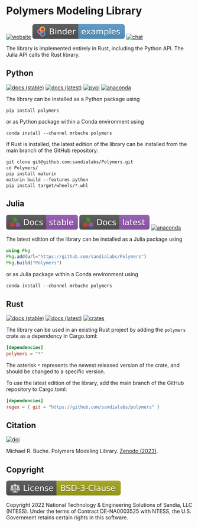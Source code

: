 # Polymers Modeling Library

[![website](https://img.shields.io/badge/GitHub-website-6e5494?logo=github)](https://sandialabs.github.io/Polymers)
[![examples](https://raw.githubusercontent.com/sandialabs/Polymers/main/pages/assets/images/binder.svg)](https://mybinder.org/v2/gh/sandialabs/Polymers/main)
[![chat](https://img.shields.io/badge/Discord-chat-%237289da.svg?logo=discord&color=5865F2&logoColor=FFFFFF)](https://discord.gg/9gy8tTktD5)

The library is implemented entirely in Rust, including the Python API. The Julia API calls the Rust library.

## Python

[![docs (stable)](https://img.shields.io/badge/Docs-stable-8CA1AF?logo=readthedocs)](https://polymers.readthedocs.io/en/stable)
[![docs (latest)](https://img.shields.io/badge/Docs-latest-8CA1AF?logo=readthedocs)](https://polymers.readthedocs.io/en/latest)
[![pypi](https://img.shields.io/pypi/v/polymers?logo=pypi&logoColor=FBE072&label=PyPI&color=4B8BBE)](https://pypi.org/project/polymers)
[![anaconda](https://img.shields.io/conda/v/mrbuche/polymers.svg?logo=anaconda&color=3EB049&label=Anaconda)](https://anaconda.org/mrbuche/polymers/)

The library can be installed as a Python package using

```shell
pip install polymers
```

or as Python package within a Conda environment using

```shell
conda install --channel mrbuche polymers
```

If Rust is installed, the latest edition of the library can be installed from the main branch of the GitHub repository:

```shell
git clone git@github.com:sandialabs/Polymers.git
cd Polymers/
pip install maturin
maturin build --features python
pip install target/wheels/*.whl
```

## Julia

[![docs (stable)](https://raw.githubusercontent.com/sandialabs/Polymers/main/pages/assets/images/julia-docs-stable.svg)](https://sandialabs.github.io/Polymers/julia/docs/stable/polymers)
[![docs (latest)](https://raw.githubusercontent.com/sandialabs/Polymers/main/pages/assets/images/julia-docs-latest.svg)](https://sandialabs.github.io/Polymers/julia/docs/latest/polymers)
[![anaconda](https://img.shields.io/conda/v/mrbuche/polymers.svg?logo=anaconda&color=3EB049&label=Anaconda)](https://anaconda.org/mrbuche/polymers/)

The latest edition of the library can be installed as a Julia package using

```julia
using Pkg
Pkg.add(url="https://github.com/sandialabs/Polymers")
Pkg.build("Polymers")
```

or as Julia package within a Conda environment using

```shell
conda install --channel mrbuche polymers
```

## Rust

[![docs (stable)](https://img.shields.io/badge/Docs-stable-f46623?logo=rust&logoColor=000000)](https://docs.rs/crate/polymers)
[![docs (latest)](https://img.shields.io/badge/Docs-latest-f46623?logo=rust&logoColor=000000)](https://sandialabs.github.io/Polymers/rust/docs/latest/polymers)
[![crates](https://img.shields.io/crates/v/polymers?logo=rust&logoColor=000000&label=Crates&color=32592f)](https://crates.io/crates/polymers)

The library can be used in an existing Rust project by adding the `polymers` crate as a dependency in Cargo.toml:

```toml
[dependencies]
polymers = "*"
```
The asterisk `*` represents the newest released version of the crate, and should be changed to a specific version.

To use the latest edition of the library, add the main branch of the GitHub repository to Cargo.toml:

```toml
[dependencies]
regex = { git = "https://github.com/sandialabs/polymers" }
```

## Citation

[![doi](https://img.shields.io/badge/Zenodo-10.5281%2Fzenodo.7041983-blue)](https://doi.org/10.5281/zenodo.7041983)

Michael R. Buche. Polymers Modeling Library. [Zenodo (2023)](https://doi.org/10.5281/zenodo.7041983).

## Copyright

[![license](https://raw.githubusercontent.com/sandialabs/Polymers/main/pages/assets/images/bsd3c.svg)](https://github.com/sandialabs/polymers/blob/main/LICENSE)

Copyright 2022 National Technology & Engineering Solutions of Sandia, LLC (NTESS). Under the terms of Contract DE-NA0003525 with NTESS, the U.S. Government retains certain rights in this software.

